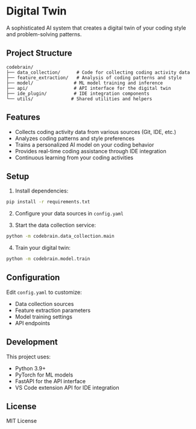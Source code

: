 # Digital Twin

A sophisticated AI system that creates a digital twin of your coding style and problem-solving patterns.

## Project Structure

```
codebrain/
├── data_collection/      # Code for collecting coding activity data
├── feature_extraction/   # Analysis of coding patterns and style
├── model/               # ML model training and inference
├── api/                 # API interface for the digital twin
├── ide_plugin/          # IDE integration components
└── utils/              # Shared utilities and helpers
```

## Features

- Collects coding activity data from various sources (Git, IDE, etc.)
- Analyzes coding patterns and style preferences
- Trains a personalized AI model on your coding behavior
- Provides real-time coding assistance through IDE integration
- Continuous learning from your coding activities

## Setup

1. Install dependencies:
```bash
pip install -r requirements.txt
```

2. Configure your data sources in `config.yaml`

3. Start the data collection service:
```bash
python -m codebrain.data_collection.main
```

4. Train your digital twin:
```bash
python -m codebrain.model.train
```

## Configuration

Edit `config.yaml` to customize:
- Data collection sources
- Feature extraction parameters
- Model training settings
- API endpoints

## Development

This project uses:
- Python 3.9+
- PyTorch for ML models
- FastAPI for the API interface
- VS Code extension API for IDE integration

## License

MIT License 

